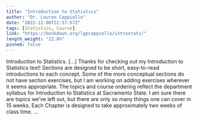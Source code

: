 ```yaml
---
title: "Introduction to Statistics"
author: "Dr. Lauren Cappiello"
date: "2022-12-08T22:57:57Z"
tags: [Statistics, Course]
link: "https://bookdown.org/lgpcappiello/introstats/"
length_weight: "22.8%"
pinned: false
---
```


Introduction to Statistics. [...] Thanks for checking out my Introduction to Statistics text! Sections are designed to be short, easy-to-read introductions to each concept. Some of the more conceptual sections do not have section exercises, but I am working on adding exercises wherever it seems appropriate. The topics and course ordering reflect the department syllabus for Introduction to Statistics at Sacramento State. I am sure there are topics we’ve left out, but there are only so many things one can cover in 15 weeks. Each Chapter is designed to take approximately two weeks of class time.  ...
